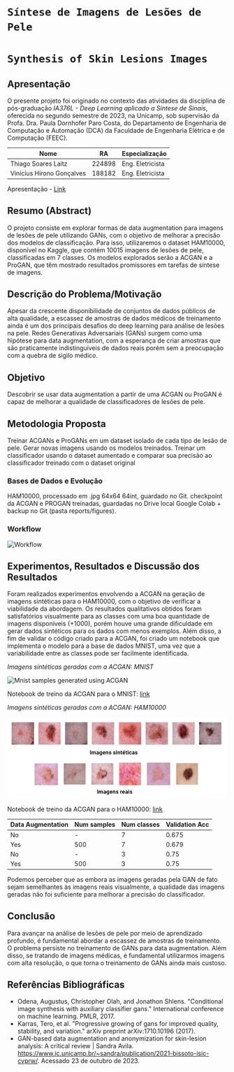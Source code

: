 # `Síntese de Imagens de Lesões de Pele`
# `Synthesis of Skin Lesions Images`

## Apresentação

O presente projeto foi originado no contexto das atividades da disciplina de pós-graduação *IA376L - Deep Learning aplicado a Síntese de Sinais*, 
oferecida no segundo semestre de 2023, na Unicamp, sob supervisão da Profa. Dra. Paula Dornhofer Paro Costa, do Departamento de Engenharia de Computação e Automação (DCA) da Faculdade de Engenharia Elétrica e de Computação (FEEC).

 |Nome  | RA | Especialização|
 |--|--|--|
 | Thiago Soares Laitz  | 224898  | Eng. Eletricista |
 | Vinícius Hirono Gonçalves  | 188182  | Eng. Eletricista |

Apresentação - [Link](https://docs.google.com/presentation/d/1PrUui6LvmY9h1L6cxschIxMUiQ440VCA6t7QTRwDI1g/edit?usp=sharing)

## Resumo (Abstract)
 O projeto consiste em explorar formas de data augmentation para imagens de lesões de pele utilizando GANs, com o objetivo de melhorar a precisão dos modelos de classificação. Para isso, utilizaremos o dataset HAM10000, disponível no Kaggle, que contém 10015 imagens de lesões de pele, classificadas em 7 classes. Os modelos explorados serão a ACGAN e a ProGAN, que têm mostrado resultados promissores em tarefas de síntese de imagens.


## Descrição do Problema/Motivação
 Apesar da crescente disponibilidade de conjuntos de dados públicos de alta qualidade, a escassez de amostras de dados médicos de treinamento ainda é um dos principais desafios do deep learning para análise de lesões na pele. Redes Generativas Adversariais (GANs) surgem como uma hipótese para data augmentation, com a esperança de criar amostras que são praticamente indistinguíveis de dados reais porém sem a preocupação com a quebra de sigilo médico.

## Objetivo
Descobrir se usar data augmentation a partir de uma ACGAN ou ProGAN é capaz de melhorar a qualidade de classificadores de lesões de pele.

## Metodologia Proposta
Treinar ACGANs e ProGANs em um dataset isolado de cada tipo de lesão de pele. Gerar novas imagens usando os modelos treinados. Treinar um classificador usando o dataset aumentado e comparar sua precisão ao classificador treinado com o dataset original

### Bases de Dados e Evolução
HAM10000, processado em .jpg 64x64 64int, guardado no Git. 
checkpoint da ACGAN e PROGAN treinadas, guardadas no Drive local Google Colab + backup no Git (pasta reports/figures).

### Workflow

![Workflow](reports/figures/workflow_ia376.png)

## Experimentos, Resultados e Discussão dos Resultados
Foram realizados experimentos envolvendo a ACGAN na geração de imagens sintéticas para o HAM10000, com o objetivo de verificar a viabilidade da abordagem. Os resultados qualitativos obtidos foram satisfatórios visualmente para as classes com uma boa quantidade de imagens disponíveis (+1000), porém houve uma grande dificuldade em gerar dados sintéticos para os dados com menos exemplos. Além disso, a fim de validar o código criado para a ACGAN, foi criado um notebook que implementa o modelo para a base de dados MNIST, uma vez que a variabilidade entre as classes pode ser facilmente identificada. 

*Imagens sintéticas geradas com a ACGAN: MNIST* 

![Mnist samples generated using ACGAN](reports/figures/mnist/acgan_mnist_final.jpg)

Notebook de treino da ACGAN para o MNIST: [link](notebooks/acgan_mnist_ia376.ipynb)

*Imagens sintéticas geradas com a ACGAN: HAM10000* 

![HAM10000 samples generated using ACGAN](reports/figures/ham10000/sintetico_ham.jpg)

Notebook de treino da ACGAN para o HAM10000: [link](notebooks/acgan_ham10000_ia376.ipynb)

 | Data Augmentation | Num samples | Num classes | Validation Acc |
 |--|--|--| -- |
 | No  | - | 7 | 0.675 |
 | Yes | 500 | 7 | 0.679 |
 | No | - | 3 | 0.75 |
 | Yes | 500 | 3 | 0.75 |

 Podemos perceber que as embora as imagens geradas pela GAN de fato sejam semelhantes às imagens reais visualmente, a qualidade das imagens geradas não foi suficiente para melhorar a precisão do classificador.


## Conclusão
Para avançar na análise de lesões de pele por meio de aprendizado profundo, é fundamental abordar a escassez de amostras de treinamento. O problema persiste no treinamento de GANs para data augmentation. Além disso, se tratando de imagens médicas, é fundamental utilizarmos imagens com alta resolução, o que torna o treinamento de GANs ainda mais custoso.

## Referências Bibliográficas
- Odena, Augustus, Christopher Olah, and Jonathon Shlens. "Conditional image synthesis with auxiliary classifier gans." International conference on machine learning. PMLR, 2017.
- Karras, Tero, et al. "Progressive growing of gans for improved quality, stability, and variation." arXiv preprint arXiv:1710.10196 (2017).
- GAN-based data augmentation and anonymization for skin-lesion analysis: A critical review | Sandra Avila. https://www.ic.unicamp.br/~sandra/publication/2021-bissoto-isic-cvprw/. Acessado 23 de outubro de 2023.
